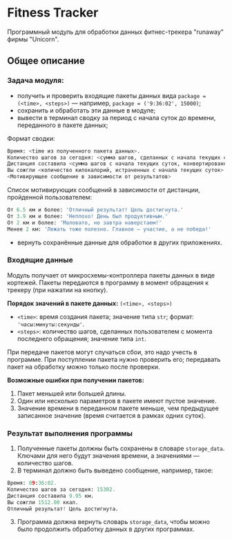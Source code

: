 # Fitness Tracker
Программный модуль для обработки данных фитнес-трекера "runaway" фирмы "Unicorn".

## Общее описание
### Задача модуля:
- получить и проверить входящие пакеты данных вида `package = (<time>, <steps>)` — например, `package = ('9:36:02', 15000)`;
- сохранить и обработать эти данные в модуле;
- вывести в терминал сводку за период с начала суток до времени, переданного в пакете данных;

Формат сводки:
```python
Время: <time из полученного пакета данных>.
Количество шагов за сегодня: <сумма шагов, сделанных с начала текущих суток>.
Дистанция составила <сумма шагов с начала текущих суток, конвертированная в км> км.
Вы сожгли <количество килокалорий, истраченных с начала текущих суток> ккал.
<Мотивирующее сообщение в зависимости от результатов>
```

Список мотивирующих сообщений в зависимости от дистанции, пройденной пользователем:
```python
От 6.5 км и более: 'Отличный результат! Цель достигнута.'
От 3.9 км и более: 'Неплохо! День был продуктивным.'
От 2 км и более: 'Маловато, но завтра наверстаем!'
Менее 2 км: 'Лежать тоже полезно. Главное — участие, а не победа!'
```

- вернуть сохранённые данные для обработки в других приложениях.

### Входящие данные
Модуль получает от микросхемы-контроллера пакеты данных в виде кортежей.
Пакеты передаются в программу в момент обращения к трекеру (при нажатии на кнопку).

**Порядок значений в пакете данных:** `(<time>, <steps>)`
- `<time>`: время создания пакета; значение типа `str`; формат: `'часы:минуты:секунды'`.
- `<steps>`: количество шагов, сделанных пользователем с момента последнего обращения; значение типа `int`.

При передаче пакетов могут случаться сбои, это надо учесть в программе.
При поступлении пакета нужно проверить его; передавать пакет на обработку можно только после проверки.

**Возможные ошибки при получении пакетов:**
1. Пакет меньшей или большей длины.
2. Один или несколько параметров в пакете имеют пустое значение.
3. Значение времени в переданном пакете меньше, чем предыдущее записанное значение (время считается в рамках одних суток).

### Результат выполнения программы
1. Полученные пакеты должны быть сохранены в словаре `storage_data`. Ключами для него будут значения времени, а значениями — количество шагов.
2. В терминал должно быть выведено сообщение, например, такое:
```python
Время: 09:36:02.
Количество шагов за сегодня: 15302.
Дистанция составила 9.95 км.
Вы сожгли 1512.00 ккал.
Отличный результат! Цель достигнута.
```
3. Программа должна вернуть словарь `storage_data`, чтобы можно было продолжить обработку данных в других программах.

